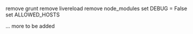 remove grunt
remove livereload
remove node_modules
set DEBUG = False
set ALLOWED_HOSTS

... more to be added